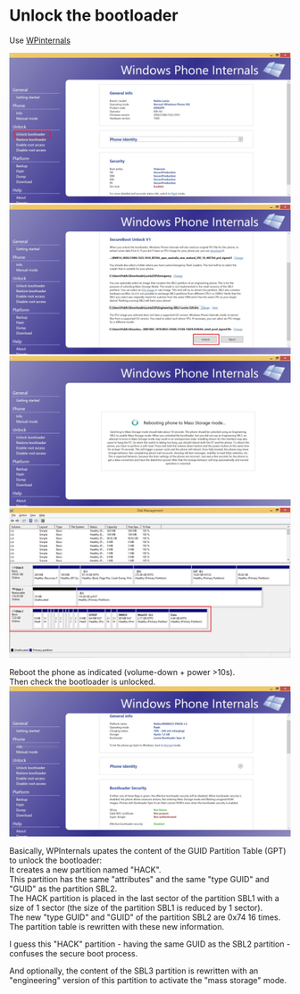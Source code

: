 # Unlock the bootloader

Use [WPinternals](https://github.com/ReneLergner/WPinternals)

![](Unlock01.jpg)
![](Unlock02.jpg)
![](Unlock03.jpg)
![](Unlock03b.jpg)

Reboot the phone as indicated (volume-down + power >10s).  
Then check the bootloader is unlocked.
![](Unlock04.jpg)

Basically, WPInternals upates the content of the GUID Partition Table (GPT) to unlock the bootloader:  
It creates a new partition named "HACK".  
This partition has the same "attributes" and the same "type GUID" and "GUID" as the partition SBL2.  
The HACK partition is placed in the last sector of the partition SBL1 with a size of 1 sector (the size of the partition SBL1 is reduced by 1 sector).  
The new "type GUID" and "GUID" of the partition SBL2 are 0x74 16 times.  
The partition table is rewritten with these new information.  

I guess this "HACK" partition - having the same GUID as the SBL2 partition - confuses the secure boot process.  

And optionally, the content of the SBL3 partition is rewritten with an "engineering" version of this partition to activate the "mass storage" mode.  
